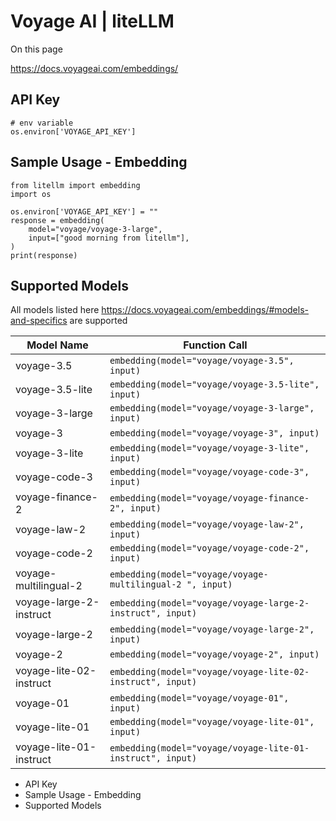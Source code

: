 # Voyage AI | liteLLM

On this page

<https://docs.voyageai.com/embeddings/>

## API Key​
    
    
    # env variable  
    os.environ['VOYAGE_API_KEY']  
    

## Sample Usage - Embedding​
    
    
    from litellm import embedding  
    import os  
      
    os.environ['VOYAGE_API_KEY'] = ""  
    response = embedding(  
        model="voyage/voyage-3-large",  
        input=["good morning from litellm"],  
    )  
    print(response)  
    

## Supported Models​

All models listed here <https://docs.voyageai.com/embeddings/#models-and-specifics> are supported

Model Name| Function Call  
---|---  
voyage-3.5| `embedding(model="voyage/voyage-3.5", input)`  
voyage-3.5-lite| `embedding(model="voyage/voyage-3.5-lite", input)`  
voyage-3-large| `embedding(model="voyage/voyage-3-large", input)`  
voyage-3| `embedding(model="voyage/voyage-3", input)`  
voyage-3-lite| `embedding(model="voyage/voyage-3-lite", input)`  
voyage-code-3| `embedding(model="voyage/voyage-code-3", input)`  
voyage-finance-2| `embedding(model="voyage/voyage-finance-2", input)`  
voyage-law-2| `embedding(model="voyage/voyage-law-2", input)`  
voyage-code-2| `embedding(model="voyage/voyage-code-2", input)`  
voyage-multilingual-2| `embedding(model="voyage/voyage-multilingual-2 ", input)`  
voyage-large-2-instruct| `embedding(model="voyage/voyage-large-2-instruct", input)`  
voyage-large-2| `embedding(model="voyage/voyage-large-2", input)`  
voyage-2| `embedding(model="voyage/voyage-2", input)`  
voyage-lite-02-instruct| `embedding(model="voyage/voyage-lite-02-instruct", input)`  
voyage-01| `embedding(model="voyage/voyage-01", input)`  
voyage-lite-01| `embedding(model="voyage/voyage-lite-01", input)`  
voyage-lite-01-instruct| `embedding(model="voyage/voyage-lite-01-instruct", input)`  
  
  * API Key
  * Sample Usage - Embedding
  * Supported Models